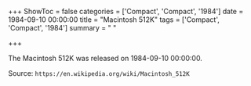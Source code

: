 +++
ShowToc = false
categories = ['Compact', 'Compact', '1984']
date = 1984-09-10 00:00:00
title = "Macintosh 512K"
tags = ['Compact', 'Compact', '1984']
summary = " "

+++

The Macintosh 512K was released on 1984-09-10 00:00:00.

Source: `https://en.wikipedia.org/wiki/Macintosh_512K`


